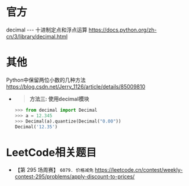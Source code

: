 
# 官方

decimal --- 十进制定点和浮点运算 https://docs.python.org/zh-cn/3/library/decimal.html

# 其他

Python中保留两位小数的几种方法 https://blog.csdn.net/Jerry_1126/article/details/85009810
- > **方法三: 使用decimal模块**
  ```py
  >>> from decimal import Decimal
  >>> a = 12.345
  >>> Decimal(a).quantize(Decimal("0.00"))
  Decimal('12.35')
  ```

# LeetCode相关题目
- 【第 295 场周赛】 `6079. 价格减免` https://leetcode.cn/contest/weekly-contest-295/problems/apply-discount-to-prices/

